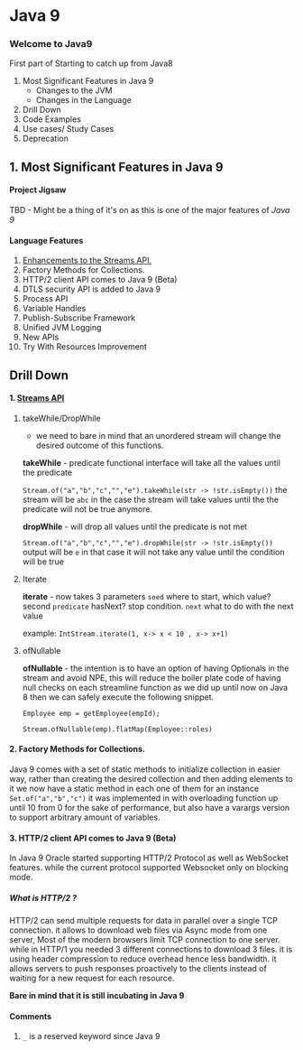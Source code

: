 # Java 9 
### Welcome to Java9
First part of Starting to catch up from Java8

1. Most Significant Features in Java 9
    * Changes to the JVM
    * Changes in the Language
2. Drill Down
3. Code Examples
4. Use cases/ Study Cases
5. Deprecation 

## 1. Most Significant Features in Java 9
#### Project Jigsaw
TBD - Might be a thing of it's on as this is one of the major features of *Java 9*

#### Language Features
1. [Enhancements to the Streams API.](#stream-api)
2. Factory Methods for Collections.
3. HTTP/2 client API comes to Java 9 (Beta)
4. DTLS security API is added to Java 9
5. Process API
6. Variable Handles
7. Publish-Subscribe Framework
8. Unified JVM Logging
9. New APIs
10. Try With Resources Improvement

## Drill Down

#### 1.  [Streams API](#stream-api)
	
  1. takeWhile/DropWhile
		
		* we need to bare in mind that an unordered stream will change the desired outcome of this functions.

		**takeWhile** - predicate functional interface will take all the values until the predicate
	   
	    `Stream.of("a","b","c","","e").takeWhile(str -> !str.isEmpty())`
		the stream will be `abc` in the case the stream will take values until the the predicate will not be true anymore.

		**dropWhile** - will drop all values until  the predicate is not met
		
		`Stream.of("a","b","c","","e").dropWhile(str -> !str.isEmpty())`
		output will be `e` in that case it will not take any value until the condition will be true
2. Iterate

	**iterate**  - now takes 3 parameters `seed` where to start, which value? second `predicate` hasNext? stop condition. `next` what to do with the next value
	
	example: 	`IntStream.iterate(1, x-> x < 10 , x-> x+1)`
3. ofNullable

	**ofNullable** - the intention is to have an option of having Optionals in the stream and avoid NPE, this will reduce the boiler plate code of having null checks on each streamline function as we did up until now on Java 8 then we can safely execute the following snippet. 

	`Employee emp = getEmployee(empId);`  
	
	 `Stream.ofNullable(emp).flatMap(Employee::roles)`

#### 2. Factory Methods for Collections.

  Java 9 comes with a set of static methods to initialize collection in easier way, rather than creating the desired collection and then adding elements to it we now have a static method in each one of them for an instance `Set.of("a","b","c")` it was implemented in with overloading function up until 10 from 0 for the sake of performance, but also have a varargs version to support arbitrary amount of variables.

 
 #### 3. HTTP/2 client API comes to Java 9 (Beta)

In Java 9 Oracle started supporting HTTP/2 Protocol as well as WebSocket features. while the current protocol supported Websocket only on blocking mode. 
##### What is HTTP/2 ?

HTTP/2 can send multiple requests for data in parallel over a single TCP connection. it allows to download web files via Async mode from one server, Most of the modern browsers limit TCP connection to one server.  while in HTTP/1 you needed 3 different  connections to download 3 files. it is using header compression to reduce overhead hence less bandwidth.  it allows servers to push responses proactively to the clients instead of waiting for a new request for each resource. 

**Bare in mind that it is still incubating in Java 9** 
 

#### Comments
1. `_` is a reserved keyword since Java 9
<!--stackedit_data:
eyJoaXN0b3J5IjpbODU2ODYwMzgwLC0xMzEyNjUzODM4LC0xMj
kxODI2NDUwLC01MTg4OTA3MDgsLTE2NjAzODcxOTIsLTEyNzA3
MTA4MzIsLTc2ODE1MDM4NywtOTQwMjA5MzE5LC01Nzk2MTc4MD
IsLTg4NDM4MzQyMCwtOTg5OTI5ODJdfQ==
-->